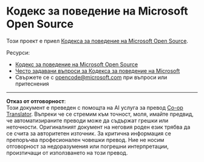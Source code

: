 <!--
CO_OP_TRANSLATOR_METADATA:
{
  "original_hash": "c06b12caf3c901eb3156e3dd5b0aea56",
  "translation_date": "2025-09-03T21:59:38+00:00",
  "source_file": "CODE_OF_CONDUCT.md",
  "language_code": "bg"
}
-->
# Кодекс за поведение на Microsoft Open Source

Този проект е приел [Кодекса за поведение на Microsoft Open Source](https://opensource.microsoft.com/codeofconduct/).

Ресурси:

- [Кодекс за поведение на Microsoft Open Source](https://opensource.microsoft.com/codeofconduct/)
- [Често задавани въпроси за Кодекса за поведение на Microsoft](https://opensource.microsoft.com/codeofconduct/faq/)
- Свържете се с [opencode@microsoft.com](mailto:opencode@microsoft.com) при въпроси или притеснения

---

**Отказ от отговорност**:  
Този документ е преведен с помощта на AI услуга за превод [Co-op Translator](https://github.com/Azure/co-op-translator). Въпреки че се стремим към точност, моля, имайте предвид, че автоматизираните преводи може да съдържат грешки или неточности. Оригиналният документ на неговия роден език трябва да се счита за авторитетен източник. За критична информация се препоръчва професионален човешки превод. Ние не носим отговорност за недоразумения или погрешни интерпретации, произтичащи от използването на този превод.